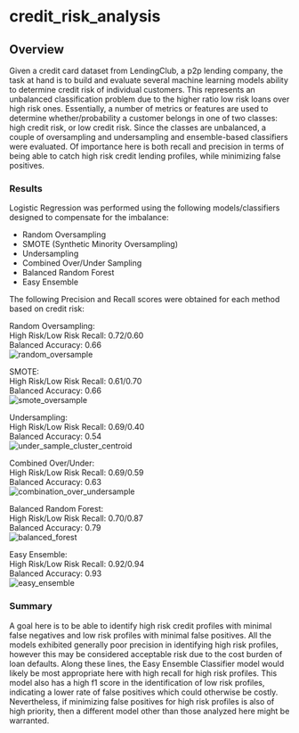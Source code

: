 # credit_risk_analysis
## Overview  
Given a credit card dataset from LendingClub, a p2p lending company, the task at hand is to build and evaluate several machine learning models ability to determine credit risk of individual customers.  This represents an unbalanced classification  problem due to the higher ratio low risk loans over high risk ones. Essentially, a number of metrics or features are used to determine whether/probability a customer belongs in one of two classes: high credit risk, or low credit risk. Since the classes are unbalanced, a couple of oversampling and undersampling and ensemble-based classifiers were evaluated. Of importance here is both recall and precision in terms of being able to catch high risk credit lending profiles, while minimizing false positives.     

### Results  

Logistic Regression was performed using the following models/classifiers designed to compensate for the imbalance:  

* Random Oversampling  
* SMOTE (Synthetic Minority Oversampling)  
* Undersampling  
* Combined Over/Under Sampling  
* Balanced Random Forest  
* Easy Ensemble  

The following Precision and Recall scores were obtained for each method based on credit risk:  

Random Oversampling:  
High Risk/Low Risk Recall:  0.72/0.60    
Balanced Accuracy:  0.66  
![random_oversample](https://user-images.githubusercontent.com/60231630/151751991-e09d6522-bd0a-406e-a1fe-59bce421d668.png)  

SMOTE:  
High Risk/Low Risk Recall:  0.61/0.70    
Balanced Accuracy:  0.66  
![smote_oversample](https://user-images.githubusercontent.com/60231630/151752013-68f53db1-172a-4224-bffa-3e4b1babb243.png)  

Undersampling:  
High Risk/Low Risk Recall:  0.69/0.40   
Balanced Accuracy:  0.54  
![under_sample_cluster_centroid](https://user-images.githubusercontent.com/60231630/151752061-e3beb7e2-eca4-446d-b3c4-415c7d826aec.png)  

Combined Over/Under:  
High Risk/Low Risk Recall:  0.69/0.59  
Balanced Accuracy:  0.63  
![combination_over_undersample](https://user-images.githubusercontent.com/60231630/151752156-d8a5e370-d9e9-4eb9-b1b8-d433cf7ad950.png)  

Balanced Random Forest:   
High Risk/Low Risk Recall:  0.70/0.87  
Balanced Accuracy:  0.79  
![balanced_forest](https://user-images.githubusercontent.com/60231630/151752239-7ceacc3c-5509-4b4e-a580-ba3e07f5f61d.png)  


Easy Ensemble:   
High Risk/Low Risk Recall:  0.92/0.94  
Balanced Accuracy:  0.93  
![easy_ensemble](https://user-images.githubusercontent.com/60231630/151752348-fc60e50d-643b-4663-8b4b-b24c14c046ab.png)  


### Summary  
A goal here is to be able to identify high risk credit profiles with minimal false negatives and low risk profiles with minimal false positives.  All the models exhibited generally poor precision in identifying high risk profiles, however this may be considered acceptable risk due to the cost burden of loan defaults. Along these lines, the Easy Ensemble Classifier model would likely be most appropriate here with high recall for high risk profiles. This model also has a high f1 score in the identification of low risk profiles, indicating a lower rate of false positives which could otherwise be costly.  Nevertheless, if minimizing false positives for high risk profiles is also of high priority, then a different model other than those analyzed here might be warranted.  


  

